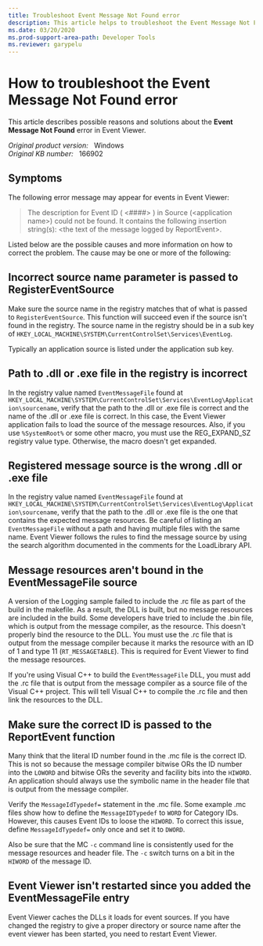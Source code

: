 ```yaml
---
title: Troubleshoot Event Message Not Found error
description: This article helps to troubleshoot the Event Message Not Found error.
ms.date: 03/20/2020
ms.prod-support-area-path: Developer Tools
ms.reviewer: garypelu 
---
```

# How to troubleshoot the Event Message Not Found error

This article describes possible reasons and solutions about the **Event Message Not Found** error in Event Viewer.

_Original product version:_ &nbsp; Windows  
_Original KB number:_ &nbsp; 166902

## Symptoms

The following error message may appear for events in Event Viewer:

> The description for Event ID ( <####> ) in Source (\<application name>) could not be found. It contains the following insertion string(s): \<the text of the message logged by ReportEvent>.

Listed below are the possible causes and more information on how to correct the problem. The cause may be one or more of the following:

## Incorrect source name parameter is passed to RegisterEventSource

Make sure the source name in the registry matches that of what is passed to `RegisterEventSource`. This function will succeed even if the source isn't found in the registry. The source name in the registry should be in a sub key of `HKEY_LOCAL_MACHINE\SYSTEM\CurrentControlSet\Services\EventLog`.

Typically an application source is listed under the application sub key.

## Path to .dll or .exe file in the registry is incorrect

In the registry value named `EventMessageFile` found at `HKEY_LOCAL_MACHINE\SYSTEM\CurrentControlSet\Services\EventLog\Application\sourcename`, verify that the path to the .dll or .exe file is correct and the name of the .dll or .exe file is correct. In this case, the Event Viewer application fails to load the source of the message resources. Also, if you use `%SystemRoot%` or some other macro, you must use the REG_EXPAND_SZ registry value type. Otherwise, the macro doesn't get expanded.

## Registered message source is the wrong .dll or .exe file

In the registry value named `EventMessageFile` found at `HKEY_LOCAL_MACHINE\SYSTEM\CurrentControlSet\Services\EventLog\Application\sourcename`, verify that the path to the .dll or .exe file is the one that contains the expected message resources. Be careful of listing an `EventMessageFile` without a path and having multiple files with the same name. Event Viewer follows the rules to find the message source by using the search algorithm documented in the comments for the LoadLibrary API.

## Message resources aren't bound in the EventMessageFile source

A version of the Logging sample failed to include the .rc file as part of the build in the makefile. As a result, the DLL is built, but no message resources are included in the build. Some developers have tried to include the .bin file, which is output from the message compiler, as the resource. This doesn't properly bind the resource to the DLL. You must use the .rc file that is output from the message compiler because it marks the resource with an ID of 1 and type 11 (`RT_MESSAGETABLE`). This is required for Event Viewer to find the message resources.

If you're using Visual C++ to build the `EventMessageFile` DLL, you must add the .rc file that is output from the message compiler as a source file of the Visual C++ project. This will tell Visual C++ to compile the .rc file and then link the resources to the DLL.

## Make sure the correct ID is passed to the ReportEvent function

Many think that the literal ID number found in the .mc file is the correct ID. This is not so because the message compiler bitwise ORs the ID number into the `LOWORD` and bitwise ORs the severity and facility bits into the `HIWORD`. An application should always use the symbolic name in the header file that is output from the message compiler.

Verify the `MessageIdTypedef=` statement in the .mc file. Some example .mc files show how to define the `MessageIDTypedef` to `WORD` for Category IDs. However, this causes Event IDs to loose the `HIWORD`. To correct this issue, define `MessageIdTypedef=` only once and set it to `DWORD`.

Also be sure that the MC `-c` command line is consistently used for the message resources and header file. The `-c` switch turns on a bit in the `HIWORD` of the message ID.

## Event Viewer isn't restarted since you added the EventMessageFile entry

Event Viewer caches the DLLs it loads for event sources. If you have changed the registry to give a proper directory or source name after the event viewer has been started, you need to restart Event Viewer.

